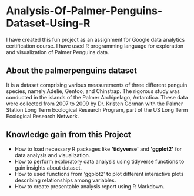 # Analysis-Of-Palmer-Penguins-Dataset-Using-R

I have created this fun project as an assignment for Google data analytics certification course. I have used R programming language for exploration and visualization of Palmer Penguins data. 

## About the palmerpenguins dataset

It is a dataset comprising various measurements of three different penguin species, namely Adelie,
Gentoo, and Chinstrap. The rigorous study was conducted in the islands of the Palmer Archipelago,
Antarctica. These data were collected from 2007 to 2009 by Dr. Kristen Gorman with the Palmer
Station Long Term Ecological Research Program, part of the US Long Term Ecological Research
Network.

## Knowledge gain from this Project

- How to load necessary R packages like **'tidyverse'** and **'ggplot2'** for data analysis and visualization.
- How to perform exploratory data analysis using tidyverse functions to gain insights about dataset.
- How to used functions from ‘ggplot2’ to plot different interactive plots describing relationships among
variables.
- How to create presentable analysis report using R Markdown.
